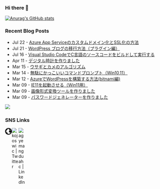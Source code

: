 ### Hi there 👋

[![Anurag's GitHub stats](https://github-readme-stats.vercel.app/api?username=kenjinote)](https://github.com/anuraghazra/github-readme-stats)


### Recent Blog Posts
<!-- feed start -->
- Jul 22 - [Azure App Serviceのカスタムドメイン化とSSL化の方法](https://hack.jp/391/)
- Jul 21 - [WordPress ブログの移行方法（プラグイン編）](https://hack.jp/361/)
- Jul 16 - [Visual Studio CodeでC言語のソースコードをビルドして実行する](https://hack.jp/283/)
- Apr 11 - [デジタル時計を作りました](https://hack.jp/269/)
- Mar 15 - [ウサギとカメのアルゴリズム](https://hack.jp/253/)
- Mar 14 - [無駄にかっこいいコマンドプロンプト（Win10,11）](https://hack.jp/237/)
- Mar 12 - [AzureでWordPressを構築する方法(bitnami編)](https://hack.jp/171/)
- Mar 09 - [IE11を起動させる（Win11用）](https://hack.jp/159/)
- Mar 09 - [画像形式変換ツールを作りました](https://hack.jp/151/)
- Mar 09 - [パスワードジェネレーターを作りました](https://hack.jp/139/)
<!-- feed end -->

<!-- GitHub Profile Views Counter -->
![](https://komarev.com/ghpvc/?username=kenjinote)

<!-- SNS Links -->
### SNS Links
[<img align="left" alt="codewithkojo.com" width="22px" src="https://raw.githubusercontent.com/iconic/open-iconic/master/svg/globe.svg" />][website]
[<img align="left" alt="kojoswic | Twitter" width="22px" src="https://cdn.jsdelivr.net/npm/simple-icons@v3/icons/twitter.svg" />][twitter]
[<img align="left" alt="agyemangduahc | LinkedIn" width="22px" src="https://cdn.jsdelivr.net/npm/simple-icons@v3/icons/linkedin.svg" />][linkedin]

[website]: https://hack.jp
[twitter]: https://twitter.com/kenjinote
[linkedin]: https://www.linkedin.com/in/kenjinote/

<!--
**kenjinote/kenjinote** is a ✨ _special_ ✨ repository because its `README.md` (this file) appears on your GitHub profile.

Here are some ideas to get you started:

- 🔭 I’m currently working on ...
- 🌱 I’m currently learning ...
- 👯 I’m looking to collaborate on ...
- 🤔 I’m looking for help with ...
- 💬 Ask me about ...
- 📫 How to reach me: ...
- 😄 Pronouns: ...
- ⚡ Fun fact: ...
-->

